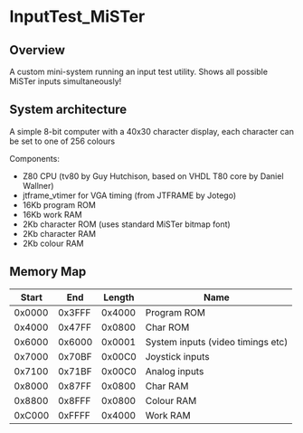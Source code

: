 # InputTest_MiSTer

## Overview

A custom mini-system running an input test utility.  Shows all possible MiSTer inputs simultaneously!

## System architecture 

A simple 8-bit computer with a 40x30 character display, each character can be set to one of 256 colours

Components:
 - Z80 CPU (tv80 by Guy Hutchison, based on VHDL T80 core by Daniel Wallner)
 - jtframe_vtimer for VGA timing (from JTFRAME by Jotego)
 - 16Kb program ROM
 - 16Kb work RAM
 - 2Kb character ROM (uses standard MiSTer bitmap font)
 - 2Kb character RAM
 - 2Kb colour RAM

## Memory Map

Start|End|Length|Name
---|---|---|---
0x0000|0x3FFF|0x4000|Program ROM
0x4000|0x47FF|0x0800|Char ROM
0x6000|0x6000|0x0001|System inputs (video timings etc)
0x7000|0x70BF|0x00C0|Joystick inputs
0x7100|0x71BF|0x00C0|Analog inputs
0x8000|0x87FF|0x0800|Char RAM
0x8800|0x8FFF|0x0800|Colour RAM
0xC000|0xFFFF|0x4000|Work RAM
